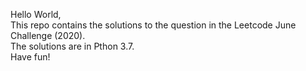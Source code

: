 Hello World, <br>
This repo contains the solutions to the question in the Leetcode June Challenge (2020). <br>
The solutions are in Pthon 3.7. <br>
Have fun!
